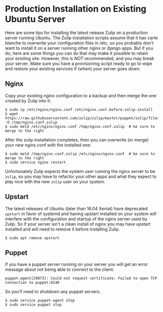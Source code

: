 # Production Installation on Existing Ubuntu Server

Here are some tips for installing the latest release Zulip on a production server running Ubuntu. The Zulip installation scripts assume that it has carte blanche to overwrite your configuration files in /etc, so you probably don't want to install it on a server running other nginx or django apps. But if you do, here are some things you can do that may make it possible to retain your existing site. However, this is *NOT* recommended, and you may break your server. Make sure you have a provisioning script ready to go to wipe and restore your existing services if (when) your server goes down. 

## Nginx

Copy your existing nginx configuration to a backup and then merge the one created by Zulip into it:

```shell
$ sudo cp /etc/nginx/nginx.conf /etc/nginx.conf.before-zulip-install
$ wget https://raw.githubusercontent.com/zulip/zulip/master/puppet/zulip/files/nginx/nginx.conf -O /tmp/nginx.conf.zulip
$ sudo meld /etc/nginx/nginx.conf /tmp/nginx.conf.zulip  # be sure to merge to the right
```

After the zulip installation completes, then you can overwrite (or merge) your new nginx.conf with the installed one:

```shell
$ sudo meld /tmp/nginx.conf.zulip /etc/nginx/nginx.conf  # be sure to merge to the right
$ sudo service nginx restart 
```

Unfortunately Zulip expects the system user running the nginx server to be `zulip`, so you may have to refactor your other apps and what they expect to play nice with the new `zulip` user on your system.

## Upstart

The latest releases of Ubuntu (later than 16.04 Xenial) have deprecated `upstart` in favor of systemd and having upstart installed on your system will interfere with the configuration and startup of the nginx server used by Zulip. So if your server isn't a clean install of nginx you may have upstart installed and will need to remove it before installing Zulip.

```shell
$ sudo apt remove upstart
```

## Puppet

If you have a puppet server running on your server you will get an error message about not being able to connect to the client:

```shell
puppet-agent[29873]: Could not request certificate: Failed to open TCP connection to puppet:8140
```

So you'll need to shutdown any puppet servers.

```shell
$ sudo service puppet-agent stop
$ sudo service puppet stop
```
